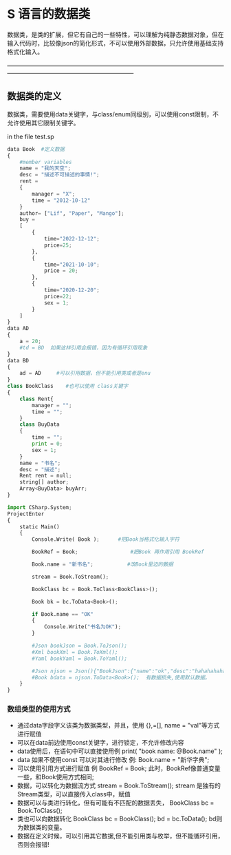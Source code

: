 # S 语言的数据类
数据类，是类的扩展，但它有自己的一些特性，可以理解为纯静态数据对象，但在输入代码时，比较像json的简化形式，不可以使用外部数据，只允许使用基础支持格式化输入。

—————————————————————————————————————————————————————————

## 数据类的定义 
数据类，需要使用data关键字，与class/enum同级别，可以使用const限制，不允许使用其它限制关键字。

in the file test.sp
```python
data Book  #定义数据
{
    #member variables
    name = "我的天空";
    desc = "描述不可描述的事情!";
    rent = 
    { 
        manager = "X"; 
        time = "2012-10-12"
    }
    author= ["Lif", "Paper", "Mango"];
    buy = 
    [
        {
            time="2022-12-12"; 
            price=25;
        },
        {
            time="2021-10-10"; 
            price = 20;
        },
        {
            time="2020-12-20"; 
            price=22;
            sex = 1;
        }
    ] 
}
data AD
{
    a = 20;
    #td = BD  如果这样引用会报错，因为有循环引用现象
}
data BD 
{
    ad = AD     #可以引用数据，但不能引用类或者是enu
}
class BookClass    #也可以使用 class关键字
{
    class Rent{
        manager = "";
        time = "";
    }
    class BuyData
    {
        time = "";
        print = 0;
        sex = 1;
    }
    name = "书名";
    desc = "描述";
    Rent rent = null;
    string[] author;
    Array<BuyData> buyArr;
}

import CSharp.System;
ProjectEnter
{
    static Main()
    {
        Console.Write( Book );      #把Book当格式化输入字符

        BookRef = Book;                 #把Book 再作用引用 BookRef

        Book.name = "新书名";           #改Book里边的数据

        stream = Book.ToStream();

        BookClass bc = Book.ToClass<BookClass>();

        Book bk = bc.ToData<Book>();

        if Book.name == "OK" 
        {
            Console.Write("书名为OK");
        }    

        #Json bookJson = Book.ToJson();
        #Xml bookXml = Book.ToXml();
        #Yaml bookYaml = Book.ToYaml();

        #Json njson = Json(){"BookJson":{"name":"ok","desc":"hahahahaha"}};
        #Book bdata = njson.ToData<Book>();  有数据损失,使用默认数据。
    }
}
```
### 数组类型的使用方式
- 通过data字段字义该类为数据类型，并且，使用 {},=[], name = "val"等方式进行赋值
- 可以在data前边使用const关键字，进行锁定，不允许修改内容
- data使用后，在语句中可以直接使用例   print( "book name: @Book.name" ); 
- data 如果不使用const 可以对其进行修改 例: Book.name = "新华字典";
- 可以使用引用方式进行赋值 例  BookRef = Book; 此时，BookRef像普通变量一些，和Book使用方式相同;
- 数据，可以转化为数据流方式 stream = Book.ToStream();  stream 是独有的Stream类型，可以直接传入class中，赋值
- 数据可以与类进行转化，但有可能有不匹配的数据丢失， BookClass bc = Book.ToClass<BookClass>(); 
- 类也可以向数据转化 BookClass bc = BookClass(); bd = bc.ToData<Book>(); bd则为数据类的变量。
- 数据在定义时候，可以引用其它数据,但不能引用类与枚举，但不能循环引用，否则会报错! 
